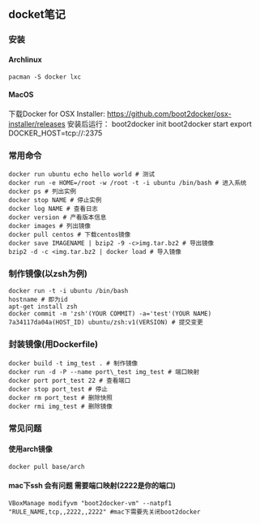 docket笔记
-----------------

### 安装
#### Archlinux
	pacman -S docker lxc
#### MacOS
下载Docker for OSX Installer: https://github.com/boot2docker/osx-installer/releases
安装后运行：
	boot2docker init
	boot2docker start
	export DOCKER_HOST=tcp://:2375

### 常用命令
	docker run ubuntu echo hello world # 测试
	docker run -e HOME=/root -w /root -t -i ubuntu /bin/bash # 进入系统
	docker ps # 列出实例
	docker stop NAME # 停止实例
	docker log NAME # 查看日志
	docker version # 产看版本信息
	docker images # 列出镜像
	docker pull centos # 下载centos镜像
	docker save IMAGENAME | bzip2 -9 -c>img.tar.bz2 # 导出镜像
	bzip2 -d -c <img.tar.bz2 | docker load # 导入镜像

### 制作镜像(以zsh为例)
	docker run -t -i ubuntu /bin/bash
	hostname # 即为id
	apt-get install zsh
	docker commit -m 'zsh'(YOUR COMMIT) -a='test'(YOUR NAME) 7a34117da04a(HOST_ID) ubuntu/zsh:v1(VERSION) # 提交变更

### 封装镜像(用Dockerfile)
	docker build -t img_test . # 制作镜像
	docker run -d -P --name port\_test img_test # 端口映射
	docker port port_test 22 # 查看端口
	docker stop port_test # 停止
	docker rm port_test # 删除快照
	docker rmi img_test # 删除镜像

### 常见问题
#### 使用arch镜像
	docker pull base/arch
#### mac下ssh 会有问题 需要端口映射(2222是你的端口)
	VBoxManage modifyvm "boot2docker-vm" --natpf1 "RULE_NAME,tcp,,2222,,2222" #mac下需要先关闭boot2docker
